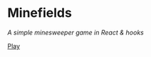 # Minefields

_A simple minesweeper game in React & hooks_

[Play](https://dhmk083.github.io/minefields)
